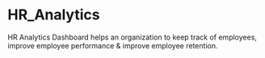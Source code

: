 # HR_Analytics
HR Analytics Dashboard helps an organization to keep track of employees, improve employee performance &amp; improve employee retention.
